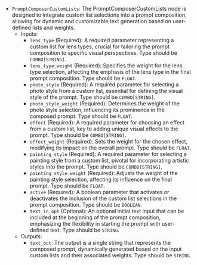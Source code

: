 - `PromptComposerCustomLists`: The PromptComposerCustomLists node is designed to integrate custom list selections into a prompt composition, allowing for dynamic and customizable text generation based on user-defined lists and weights.
    - Inputs:
        - `lens_type` (Required): A required parameter representing a custom list for lens types, crucial for tailoring the prompt composition to specific visual perspectives. Type should be `COMBO[STRING]`.
        - `lens_type_weight` (Required): Specifies the weight for the lens type selection, affecting the emphasis of the lens type in the final prompt composition. Type should be `FLOAT`.
        - `photo_style` (Required): A required parameter for selecting a photo style from a custom list, essential for defining the visual style of the prompt. Type should be `COMBO[STRING]`.
        - `photo_style_weight` (Required): Determines the weight of the photo style selection, influencing its prominence in the composed prompt. Type should be `FLOAT`.
        - `effect` (Required): A required parameter for choosing an effect from a custom list, key to adding unique visual effects to the prompt. Type should be `COMBO[STRING]`.
        - `effect_weight` (Required): Sets the weight for the chosen effect, modifying its impact on the overall prompt. Type should be `FLOAT`.
        - `painting_style` (Required): A required parameter for selecting a painting style from a custom list, pivotal for incorporating artistic styles into the prompt. Type should be `COMBO[STRING]`.
        - `painting_style_weight` (Required): Adjusts the weight of the painting style selection, affecting its influence on the final prompt. Type should be `FLOAT`.
        - `active` (Required): A boolean parameter that activates or deactivates the inclusion of the custom list selections in the prompt composition. Type should be `BOOLEAN`.
        - `text_in_opt` (Optional): An optional initial text input that can be included at the beginning of the prompt composition, emphasizing the flexibility in starting the prompt with user-defined text. Type should be `STRING`.
    - Outputs:
        - `text_out`: The output is a single string that represents the composed prompt, dynamically generated based on the input custom lists and their associated weights. Type should be `STRING`.
